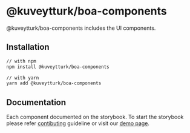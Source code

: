# @kuveytturk/boa-components

@kuveytturk/boa-components includes the UI components.

## Installation


```sh
// with npm
npm install @kuveytturk/boa-components

// with yarn
yarn add @kuveytturk/boa-components
```

## Documentation

Each component documented on the storybook. To start the storybook please refer [contibuting](/CONTRIBUTING.md) guideline or visit our [demo page](demo).
